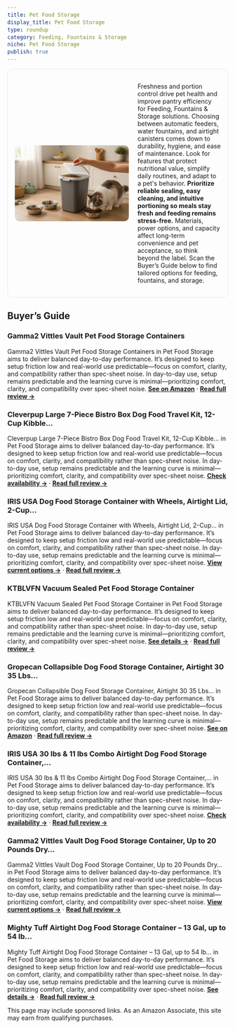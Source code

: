 ```yaml
---
title: Pet Food Storage
display_title: Pet Food Storage
type: roundup
category: Feeding, Fountains & Storage
niche: Pet Food Storage
publish: true
---
```


<section class="hero-split" style="width:100%;box-sizing:border-box;border:1px solid #e5e7eb;border-radius:12px;padding:16px;display:grid;grid-template-columns:minmax(260px,40%) 1fr;gap:20px;align-items:center;"><figure style="margin:0;"><img src="/hero/roundups/feeding-fountains-storage/pet-food-storage.webp" alt="" style="width:100%;height:auto;display:block;border-radius:10px;"/></figure><div class="hero-copy" style="min-width:0;"><p>Freshness and portion control drive pet health and improve pantry efficiency for Feeding, Fountains & Storage solutions. Choosing between automatic feeders, water fountains, and airtight canisters comes down to durability, hygiene, and ease of maintenance. Look for features that protect nutritional value, simplify daily routines, and adapt to a pet's behavior. <strong>Prioritize reliable sealing, easy cleaning, and intuitive portioning so meals stay fresh and feeding remains stress-free.</strong> Materials, power options, and capacity affect long-term convenience and pet acceptance, so think beyond the label. Scan the Buyer’s Guide below to find tailored options for feeding, fountains, and storage.</p></div></section>

<h2>Buyer’s Guide</h2>
<h3>Gamma2 Vittles Vault Pet Food Storage Containers</h3>
<p>Gamma2 Vittles Vault Pet Food Storage Containers in Pet Food Storage aims to deliver balanced day-to-day performance. It’s designed to keep setup friction low and real-world use predictable&mdash;focus on comfort, clarity, and compatibility rather than spec-sheet noise. In day-to-day use, setup remains predictable and the learning curve is minimal&mdash;prioritizing comfort, clarity, and compatibility over spec-sheet noise. <a href="https://amzn.to/4nDa9Bq" target="_blank" rel="nofollow sponsored noopener noopener" target="_blank"><strong>See on Amazon</strong></a> · <a href="/reviews/gamma2-vittles-vault-pet-food-storage-containers-sealed-dog-and-cat-foo-cca02185/"><strong>Read full review &rarr;</strong></a></p>
<h3>Cleverpup Large 7-Piece Bistro Box Dog Food Travel Kit, 12-Cup Kibble…</h3>
<p>Cleverpup Large 7-Piece Bistro Box Dog Food Travel Kit, 12-Cup Kibble… in Pet Food Storage aims to deliver balanced day-to-day performance. It’s designed to keep setup friction low and real-world use predictable&mdash;focus on comfort, clarity, and compatibility rather than spec-sheet noise. In day-to-day use, setup remains predictable and the learning curve is minimal&mdash;prioritizing comfort, clarity, and compatibility over spec-sheet noise. <a href="https://amzn.to/3IVcqbQ" target="_blank" rel="nofollow sponsored noopener noopener" target="_blank"><strong>Check availability &rarr;</strong></a> · <a href="/reviews/cleverpup-large-7-piece-bistro-box-dog-food-travel-kit-12-cup-kibble-st-75d858d0/"><strong>Read full review &rarr;</strong></a></p>
<h3>IRIS USA Dog Food Storage Container with Wheels, Airtight Lid, 2-Cup…</h3>
<p>IRIS USA Dog Food Storage Container with Wheels, Airtight Lid, 2-Cup… in Pet Food Storage aims to deliver balanced day-to-day performance. It’s designed to keep setup friction low and real-world use predictable&mdash;focus on comfort, clarity, and compatibility rather than spec-sheet noise. In day-to-day use, setup remains predictable and the learning curve is minimal&mdash;prioritizing comfort, clarity, and compatibility over spec-sheet noise. <a href="https://amzn.to/4n9fzTP" target="_blank" rel="nofollow sponsored noopener noopener" target="_blank"><strong>View current options &rarr;</strong></a> · <a href="/reviews/iris-usa-dog-food-storage-container-with-wheels-airtight-lid-2-cup-scoo-42f7883b/"><strong>Read full review &rarr;</strong></a></p>
<h3>KTBLVFN Vacuum Sealed Pet Food Storage Container</h3>
<p>KTBLVFN Vacuum Sealed Pet Food Storage Container in Pet Food Storage aims to deliver balanced day-to-day performance. It’s designed to keep setup friction low and real-world use predictable&mdash;focus on comfort, clarity, and compatibility rather than spec-sheet noise. In day-to-day use, setup remains predictable and the learning curve is minimal&mdash;prioritizing comfort, clarity, and compatibility over spec-sheet noise. <a href="https://amzn.to/3WkBSuy" target="_blank" rel="nofollow sponsored noopener noopener" target="_blank"><strong>See details &rarr;</strong></a> · <a href="/reviews/ktblvfn-vacuum-sealed-pet-food-storage-container-6l-12l-airtight-bucket-139cc6bd/"><strong>Read full review &rarr;</strong></a></p>
<h3>Gropecan Collapsible Dog Food Storage Container, Airtight 30 35 Lbs…</h3>
<p>Gropecan Collapsible Dog Food Storage Container, Airtight 30 35 Lbs… in Pet Food Storage aims to deliver balanced day-to-day performance. It’s designed to keep setup friction low and real-world use predictable&mdash;focus on comfort, clarity, and compatibility rather than spec-sheet noise. In day-to-day use, setup remains predictable and the learning curve is minimal&mdash;prioritizing comfort, clarity, and compatibility over spec-sheet noise. <a href="https://amzn.to/3WmSrGd" target="_blank" rel="nofollow sponsored noopener noopener" target="_blank"><strong>See on Amazon</strong></a> · <a href="/reviews/gropecan-collapsible-dog-food-storage-container-airtight-30-35-lbs-rice-62e62875/"><strong>Read full review &rarr;</strong></a></p>
<h3>IRIS USA 30 lbs & 11 lbs Combo Airtight Dog Food Storage Container,…</h3>
<p>IRIS USA 30 lbs & 11 lbs Combo Airtight Dog Food Storage Container,… in Pet Food Storage aims to deliver balanced day-to-day performance. It’s designed to keep setup friction low and real-world use predictable&mdash;focus on comfort, clarity, and compatibility rather than spec-sheet noise. In day-to-day use, setup remains predictable and the learning curve is minimal&mdash;prioritizing comfort, clarity, and compatibility over spec-sheet noise. <a href="https://amzn.to/4opdTqj" target="_blank" rel="nofollow sponsored noopener noopener" target="_blank"><strong>Check availability &rarr;</strong></a> · <a href="/reviews/iris-usa-30-lbs-11-lbs-combo-airtight-dog-food-storage-container-stacka-876eae14/"><strong>Read full review &rarr;</strong></a></p>
<h3>Gamma2 Vittles Vault Dog Food Storage Container, Up to 20 Pounds Dry…</h3>
<p>Gamma2 Vittles Vault Dog Food Storage Container, Up to 20 Pounds Dry… in Pet Food Storage aims to deliver balanced day-to-day performance. It’s designed to keep setup friction low and real-world use predictable&mdash;focus on comfort, clarity, and compatibility rather than spec-sheet noise. In day-to-day use, setup remains predictable and the learning curve is minimal&mdash;prioritizing comfort, clarity, and compatibility over spec-sheet noise. <a href="https://amzn.to/4gWSS3E" target="_blank" rel="nofollow sponsored noopener noopener" target="_blank"><strong>View current options &rarr;</strong></a> · <a href="/reviews/gamma2-vittles-vault-dog-food-storage-container-up-to-20-pounds-dry-pet-d4e89878/"><strong>Read full review &rarr;</strong></a></p>
<h3>Mighty Tuff Airtight Dog Food Storage Container &ndash; 13 Gal, up to 54 lb…</h3>
<p>Mighty Tuff Airtight Dog Food Storage Container &ndash; 13 Gal, up to 54 lb… in Pet Food Storage aims to deliver balanced day-to-day performance. It’s designed to keep setup friction low and real-world use predictable&mdash;focus on comfort, clarity, and compatibility rather than spec-sheet noise. In day-to-day use, setup remains predictable and the learning curve is minimal&mdash;prioritizing comfort, clarity, and compatibility over spec-sheet noise. <a href="https://amzn.to/3KBipDd" target="_blank" rel="nofollow sponsored noopener noopener" target="_blank"><strong>See details &rarr;</strong></a> · <a href="/reviews/mighty-tuff-airtight-dog-food-storage-container-13-gal-up-to-54-lb-capa-501ee57c/"><strong>Read full review &rarr;</strong></a></p>
<aside class="disclosure">This page may include sponsored links. As an Amazon Associate, this site may earn from qualifying purchases.</aside>
